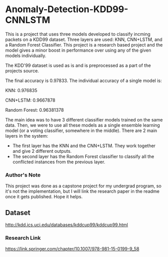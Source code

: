 # Anomaly-Detection-KDD99-CNNLSTM
This is a project that uses three models developed to classify incming packets on a KDD99 dataset. Three layers are used: KNN, CNN+LSTM, and a Random Forest Classifier. This project is a research based project and the model gives a minor boost in performance over using any of the given models individually.

The KDD'99 dataset is used as is and is preprocessed as a part of the projects source.

The final accuracy is 0.97833. The individual accuracy of a single model is:

KNN: 0.976835

CNN+LSTM: 0.9667878

Random Forest: 0.96381378

The main idea was to have 3 different classifier models trained on the same data. Then, we were to use all these models as a single ensemble learning model (or a voting classifier, somewhere in the middle). There are 2 main layers in the system:
- The first layer has the KNN and the CNN+LSTM. They work together and give 2 different outputs.
- The second layer has the Random Forest classifier to classify all the conflicted instances from the previous layer.
 
### Author's Note
This project was done as a capstone project for my undergrad program, so it's not the implementation, but I will link the research paper in the readme once it gets published. Hope it helps.

## Dataset
http://kdd.ics.uci.edu/databases/kddcup99/kddcup99.html

### Research Link
https://link.springer.com/chapter/10.1007/978-981-15-0199-9_58
